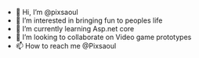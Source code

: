 - 👋 Hi, I’m @pixsaoul
- 👀 I’m interested in bringing fun to peoples life
- 🌱 I’m currently learning Asp.net core
- 💞️ I’m looking to collaborate on Video game prototypes
- 📫 How to reach me @Pixsaoul

<!---
pixsaoul/pixsaoul is a ✨ special ✨ repository because its `README.md` (this file) appears on your GitHub profile.
You can click the Preview link to take a look at your changes.
--->
